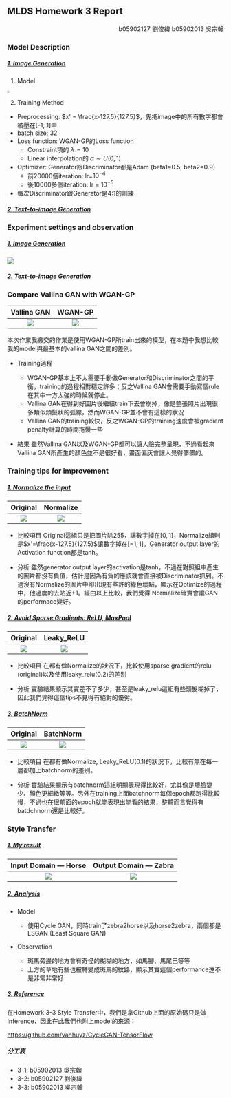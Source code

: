 ## MLDS Homework 3 Report
<p align="right">b05902127 劉俊緯 b05902013 吳宗翰</p>

### Model Description

##### <u>1. Image Generation</u>

1. Model

<img src="./imgs/3_1_model.png" style="zoom: 30%"></img>

2. Training Method

  - Preprocessing: $x' = \frac{x-127.5}{127.5}$，先把image中的所有數字都會被壓在[-1, 1]中
  - batch size: 32
  - Loss function: WGAN-GP的Loss function 
  	- Constraint項的 $\lambda = 10$
  	- Linear interpolation的 $\alpha \sim U(0, 1)$
  - Optimizer: Generator跟Discriminator都是Adam (beta1=0.5, beta2=0.9)
    - 前20000個iteration: lr=$10^{-4}$
    - 後10000多個iteration: lr = $10^{-5}$
  - 每次Discriminator跟Generator是4:1的訓練

##### <u>2. Text-to-image Generation</u>

### Experiment settings and observation

##### <u>1. Image Generation</u>

![](./samples/gan_original.png)

##### <u>2. Text-to-image Generation</u>

### Compare Vallina GAN with WGAN-GP

|   Vallina GAN    |   WGAN-GP    |
| :-----------------------: | :------------------------: |
| ![](./imgs/3_1_vallina.png) | ![](./imgs/3_1_bn.png) |

本次作業我繳交的作業是使用WGAN-GP所train出來的模型，在本題中我想比較我的model與最基本的vallina GAN之間的差別。

- Training過程
	- WGAN-GP基本上不太需要手動做Generator和Discriminator之間的平衡，training的過程相對穩定許多；反之Vallina GAN會需要手動寫個rule在其中一方太強的時候就停止。
	- Vallina GAN在得到好圖片後繼續train下去會崩掉，像是整張照片出現很多類似頭髮狀的弧線，然而WGAN-GP並不會有這樣的狀況
	- Vallina GAN的training較快，反之WGAN-GP的training速度會被gradient penalty計算的時間拖慢一些

- 結果
雖然Vallina GAN以及WGAN-GP都可以讓人臉完整呈現，不過看起來Vallina GAN所產生的顏色並不是很好看，畫面偏灰會讓人覺得髒髒的。

### Training tips for improvement

##### <u>1. Normalize the input</u>

|   Original    |   Normalize    |
| :-----------------------: | :------------------------: |
| ![](./imgs/3_1_no_normalize.png) | ![](./imgs/3_1_normalize.png) |

- 比較項目
Original這組只是把圖片除255，讓數字掉在$[0, 1]$，Normalize組則是$x'=\frac{x-127.5}{127.5}$讓數字掉在$[-1, 1]$。Generator output layer的Activation function都是tanh。

- 分析
雖然generator output layer的activation是tanh，不過在對照組中產生的圖片都沒有負值，估計是因為有負的應該就會直接被Discriminator抓到。不過沒有Normalize的圖片中卻出現有些許的綠色壞點，顯示在Optimize的過程中，他過度的去貼近+1。經由以上比較，我們覺得
Normalize確實會讓GAN的performace變好。

##### <u>2. Avoid Sparse Gradients: ReLU, MaxPool</u>

|   Original    |   Leaky_ReLU    |
| :-----------------------: | :------------------------: |
| ![](./imgs/3_1_normalize.png) | ![](./imgs/3_1_leaky_relu.png) |

- 比較項目
在都有做Normalize的狀況下，比較使用sparse gradient的relu (original)以及使用leaky_relu(0.2)的差別

- 分析
實驗結果顯示其實差不了多少，甚至是leaky_relu這組有些頭髮糊掉了，因此我們覺得這個tips不見得有絕對的優劣。

##### <u>3. BatchNorm</u>

|   Original    |   BatchNorm    |
| :-----------------------: | :------------------------: |
| ![](./imgs/3_1_normalize.png) | ![](./imgs/3_1_bn.png) |

- 比較項目
在都有做Normalize, Leaky_ReLU(0.1)的狀況下，比較有無在每一層都加上batchnorm的差別。

- 分析
實驗結果顯示有batchnorm這組明顯表現得比較好，尤其像是壞臉變少、顏色更細緻等等。另外在training上面batchnorm每個epoch都跑得比較慢，不過也在很前面的epoch就能表現出能看的結果，整體而言覺得有batdchnorm還是比較好。

### Style Transfer

##### <u>1. My result</u>

|   Input Domain — Horse    |   Output Domain — Zabra    |
| :-----------------------: | :------------------------: |
| ![](./imgs/3_3_input.jpg) | ![](./imgs/3_3_output.jpg) |

##### <u>2. Analysis</u>

- Model

	- 使用Cycle GAN，同時train了zebra2horse以及horse2zebra，兩個都是LSGAN (Least Square GAN)

- Observation
	- 斑馬旁邊的地方會有奇怪的糊糊的地方，如馬腳、馬尾巴等等
	- 上方的草地有些也被轉變成斑馬的紋路，顯示其實這個performance還不是非常非常好

##### <u>3. Reference</u>

在Homework 3-3 Style Transfer中，我們是拿Github上面的原始碼只是做Inference，因此在此我們也附上model的來源：

https://github.com/vanhuyz/CycleGAN-TensorFlow

##### 分工表
- 3-1: b05902013 吳宗翰
- 3-2: b05902127 劉俊緯
- 3-3: b05902013 吳宗翰 

